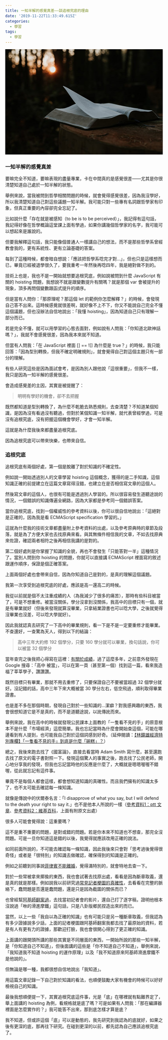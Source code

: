 ```yaml
---
title: 一知半解的感覺真差——談追根究底的理由
date: '2019-11-22T11:33:49.615Z'
categories:
  - 學習
tags:
  - 學習
---
```


![](/img/epistemology-8845a97e846c/0__oVyOmwG1MCe2dcnp.jpg)

### 一知半解的感覺真差

要嘛完全不知道，要嘛表現的盡量專業，卡在中間真的是感覺很差——尤其是你很清楚知道自己處於一知半解的狀態。

舉例來說，當我被問到哲學相關問題的時候，就會覺得感覺很差，因為我沒學好，所以我清楚知道自己對這些議題一知半解。我可能只對一些專有名詞跟哲學家有印象，但真正重要的內容卻完全忘記了。

比如說什麼「存在就是被感知（to be is to be perceived）」，我記得有這句話，我記得好像在哲學概論這堂課上面有學過，如果你講幾個哲學家的名字，我可能可以想起來是誰說的。

但要我解釋這句話，我只能像個普通人一樣講自己的想法，而不是那些哲學系曾經教會我的，更有系統性、更有立論基礎的答案。

每到了這種時候，都會暗自想說：「應該把哲學系唸完才對…」，但也只是這樣想而已，畢竟已經被退學很久了，要我重考一年然後再唸四年，我是絕對做不到的。

技術上也是，我也不是一開始就想要追根究底，例如說被問到什麼 JavaScript 有關的 hoisting 問題，我想說不就是跟變數提升有關嗎？就是那個 var 會被提升的現象，頂多再問個變數跟函式提升的順序。

但是當有人問你：「那原理呢？那這個 let 的範例你怎麼解釋？」的時候，會發現自己答不出來。這時候感覺就很差啊，就好像不上不下，你又不能說自己完全不懂這個議題，但也沒辦法自信地說出：「我懂 hoisting」，因為知道自己只有理解一部分而已。

若是完全不懂，就可以用學習的心態去面對，例如說有人問我：「你知道北歐神話嗎？」，我就不會感覺很差，因為我本來就不知道。

但當有人問我：「在 JavaScript 裡面 \[\] == !\[\] 為什麼是 true？」的時候，我只能回答：「因為型別轉換，但我不確定明確規則」，就會覺得自己對這個主題只有一部分的理解。

有些人研究這些是因為面試會考，是因為別人跟他說「這很重要」，但我不一樣，我只是因為一知半解的感覺很差。

會造成感覺差的主因，其實是被提醒了：

> 明明有學好的機會，卻不去把握

既然都知道是型別轉換了，為什麼不乾脆去熟悉規則，去查清楚？不知道某個知識，是因為沒有看過沒有聽過，但對於某個知識一知半解，就代表曾經學過，可是沒有追根究底，沒有把握這個機會學好，才會一知半解。

這就是為什麼我後來都盡量追根究底。

因為追根究底可以帶來快樂，也帶來自信。

### 追根究底

追根究底有兩個好處，第一個是脫離了對於知識的不確定性。

例如說一開始透過別人的文章學習 hoisting 這個概念，獲得的是二手知識，這個知識正確的前提建立在這篇文章寫得沒錯，也建立在是否相信寫文章的這個人。

然後寫文章的這個人，也很有可能是透過別人學習的。所以很容易發生道聽途說的情況，一個錯誤的知識傳遍全網路，因為大家都是參考同一個錯誤答案。

當你追根究底，找到一個權威性的參考資料以後，你可以很自信地說出：「這絕對是正確的，因為我是看 ECMAScript specification 學習的。」

這就為什麼我的技術文章都盡量附上參考資料的出處，以及參考原典時的章節及段落，就是為了方便大家也去找原典來看。與其無條件相信我的文章，不如去找原典來佐證，確認兩者相符之後再相信我講的是對的。

第二個好處則是你掌握了知識的全貌，再也不會發生「只能答對一半」這種情況了。當別人問到你 hoisting 的問題，你就可以直接講 ECMAScript 裡面寫的敘述跟運作順序，保證是個正確答案。

上面兩個好處也會帶來自信，因為你知道自己是對的，是真的理解這個議題。

我第一次享受到追根究底的好處，應該是高一還高二的時候。

我從以前就是個不太注重成績的人（為我減少了很多的痛苦），那時有些科目被當了，可是不想重修。被當沒關係，學分沒拿到沒關係，我高中的目標只有一個，就是有畢業就好（但後來發現就算沒畢業，只拿結業證書也可以唸大學，之後就覺得沒畢業也沒差，可以唸大學就好）。

因此我就認真去研究了一下高中的畢業規則，看一下是不是一定要重修才能畢業。不查還好，一查驚為天人，得到以下的結論：

> 高中三年大約修 192 個學分，只要 160 學分就可以畢業，換句話說，你可以被當 32 個學分

當年查完之後我把心得寫在這裡：[有關於成績](https://aszx87410.pixnet.net/blog/post/38859129)，過了這麼多年，之前意外發現在 Google 搜尋：「高中 被當」，可以在第一頁（甚至第一個）找到這一篇，看來我造福了莘莘學子，讚讚讚。

既然目標只有畢業，那就不用去重修了，只要保證自己不要被當超過 32 個學分就好。沒記錯的話，高中三年下來大概被當 30 學分左右，低空飛過，順利取得畢業證書。

也是差不多在那個時期，發現自己對於一些知識的…潔癖？對我感興趣的東西，我會很想知道它是不是真的，而不是道聽途說，以訛傳訛而來。

舉例來說，我在高中的時候就發現公民課本上面教的「一隻看不見的手」的原意根本不是什麼「市場經濟」這麼簡單。我也忘記當時為什麼會開始查這個，可能在哪邊看到有人提到，也可能我自己對於這個詞感到好奇。（延伸閱讀：[【林鐘雄經濟特別專欄】「一隻看不見的手」到底是什麼「碗糕」？](http://www.econ.sinica.edu.tw/cclin/content/newsletter/contents/2013101514144813091/?MSID=2014090111223915919)）

總之，我後來跑去找了《國富論》，直接去看當時 Adam Smith 寫什麼，甚至還跑去找了原文的電子書對照一下。發現這個驚人的事實之後，跑去找了公民老師，開心地分享我的發現，但我也忘記當時他的反應是什麼了，大概就是嗯嗯喔喔不錯喔，從此就忘記有這件事。

畢竟不是每個人都會這樣，都會想知道知識的真確性。而且我們擁有的知識太多了，也不太可能去確認每一條知識。

就像是傳說中的伏爾泰名言：「I disapprove of what you say, but I will defend to the death your right to say it.」也不是他本人所說的一樣（[參考資料1：ptt 文章](https://www.ptt.cc/bbs/PublicIssue/M.1412317597.A.A66.html)、[參考資料2：維基百科](https://en.wikipedia.org/wiki/Evelyn_Beatrice_Hall#cite_note-5)，上面有附原文出處）

很多人可能會覺得說：這重要嗎？

這不是重不重要的問題，是對或錯的問題。若是你本來不知道也不想查，那完全沒問題。可是一旦你知道這是錯的以後，我覺得就應該改用正確的說法。

如同前面所說的，不可能去確認每一條知識，因此我後來只會對「思考過後覺得很奇怪」或者是「很特別」的知識去做確認，確保得到的知識是正確的。

例如之前聽到同事說[菲律賓不能離婚](https://news.ltn.com.tw/news/world/breakingnews/2362292)，覺得滿特別的，就會特地去查一下。

對於一些常被拿來揶揄的東西，我也會試著去找原出處，看看是因為斷章取義，還是真的就是那樣。例如說我以前研究過[常見記者梗圖的真確性](https://www.facebook.com/permalink.php?story_fbid=1778322342185129&id=100000221410594)，去看看在完整的脈絡下，蠢問題是否還是蠢問題，還是只是因為截圖的關係而已？

也曾經幫[阿基師翻案過](https://www.facebook.com/permalink.php?story_fbid=1286349648049070&id=100000221410594)，去找當初記者會的影片，還自己打了逐字稿，證明他根本沒說過「咻的滑進摩鐵」這句話，只是八卦版鄉民捏造出來的而已。

當然，以上一些「我自以為正確的知識」也有可能只是另一種斷章取義，但我認為有多少證據說多少話，上面的記者梗圖跟阿基師翻案我都去找了最原始的資料，若是有人有更有力的證據，那歡迎打臉，我也會很開心得到了更正確的知識。

上面講的跟開頭所講的那些其實是不同層面的東西，一開始所說的那些一知半解，是「你知道自己不知道」，但後面講的這些是「你不知道自己不知道」，舉例來說，「我知道我不知道 hoisting 的運作原理」以及「我不知道原來阿基師滑進摩鐵不是他說的」。

但無論是哪一種，我都很想自信地說出「我知道」。

用這篇文章記錄一下自己對於知識的看法，也順便鼓勵大家有機會的時候可以好好檢視自己的知識。

最後我想順便提一下，其實追根究底這件事，光是「底」在哪裡就有點難界定了，舉上面講的 hoisting 為例，看規格就是底了嗎？可是如果有人問我：「那在編譯器裡面是怎麼實作的？」我可能答不出來，那到底怎樣才算是底？

我不知道，但或許這個「底」可以是動態的，我先研究到我認為的底就好，如果之後有更深的底，那再往下研究。在碰到更深的以前，都先認為自己應該追根究底了。